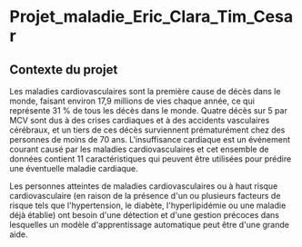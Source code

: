 # Projet_maladie_Eric_Clara_Tim_Cesar

## Contexte du projet

Les maladies cardiovasculaires sont la première cause de décès dans le monde, faisant environ 17,9 millions de vies chaque année, ce qui représente 31 % de tous les décès dans le monde. Quatre décès sur 5 par MCV sont dus à des crises cardiaques et à des accidents vasculaires cérébraux, et un tiers de ces décès surviennent prématurément chez des personnes de moins de 70 ans. L'insuffisance cardiaque est un événement courant causé par les maladies cardiovasculaires et cet ensemble de données contient 11 caractéristiques qui peuvent être utilisées pour prédire une éventuelle maladie cardiaque.

Les personnes atteintes de maladies cardiovasculaires ou à haut risque cardiovasculaire (en raison de la présence d'un ou plusieurs facteurs de risque tels que l'hypertension, le diabète, l'hyperlipidémie ou une maladie déjà établie) ont besoin d'une détection et d'une gestion précoces dans lesquelles un modèle d'apprentissage automatique peut être d'une grande aide.
